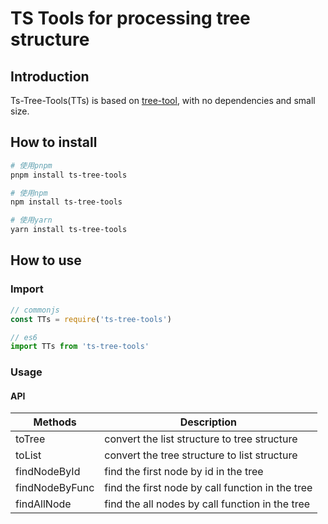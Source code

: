 # TS Tools for processing tree structure

## Introduction

Ts-Tree-Tools(TTs) is based on [tree-tool](https://github.com/wintc23/js-tree-tool), with no dependencies and small size.

## How to install

```bash
# 使用pnpm
pnpm install ts-tree-tools

# 使用npm
npm install ts-tree-tools

# 使用yarn
yarn install ts-tree-tools
```

## How to use

### Import

```js
// commonjs
const TTs = require('ts-tree-tools')

// es6
import TTs from 'ts-tree-tools'
```

### Usage

#### API

| Methods | Description |
| ----    | ----        |
| toTree   | convert the list structure to tree structure |
| toList      | convert the tree structure to list structure |
| findNodeById       | find the first node by id in the tree |
| findNodeByFunc    | find the first node by call function in the tree |
| findAllNode | find the all nodes by call function in the tree |

